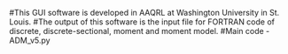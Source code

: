 #This GUI software is developed in AAQRL at Washington University in St. Louis.
#The output of this software is the input file for FORTRAN code of discrete, discrete-sectional, moment and moment model.
#Main code - ADM_v5.py